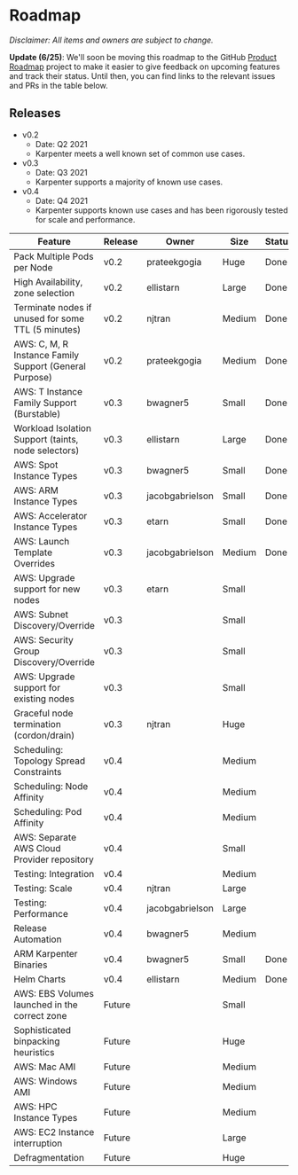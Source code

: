 # Roadmap
*Disclaimer: All items and owners are subject to change.*

**Update (6/25)**: We'll soon be moving this roadmap to the GitHub [Product Roadmap](https://github.com/awslabs/karpenter/projects/3) project to make it easier to give feedback on upcoming features and track their status. Until then, you can find links to the relevant issues and PRs in the table below.

## Releases

* v0.2
    - Date: Q2 2021
    - Karpenter meets a well known set of common use cases.
* v0.3
    - Date: Q3 2021
    - Karpenter supports a majority of known use cases.
* v0.4
    - Date: Q4 2021
    - Karpenter supports known use cases and has been rigorously tested for scale and performance.

| Feature                                                | Release | Owner           | Size   | Status | Issue |  PR  |
| ------------------------------------------------------ | ------- | --------------- | ------ | ------ | ----- | ---- |
| Pack Multiple Pods per Node                            | v0.2    | prateekgogia    | Huge   | Done   |       |  |
| High Availability, zone selection                      | v0.2    | ellistarn       | Large  | Done   |       |  |
| Terminate nodes if unused for some TTL (5 minutes)     | v0.2    | njtran          | Medium | Done   |       |  |
| AWS: C, M, R Instance Family Support (General Purpose) | v0.2    | prateekgogia    | Medium | Done   |       |  |
| AWS: T Instance Family Support (Burstable)             | v0.3    | bwagner5        | Small  | Done   |       |  |
| Workload Isolation Support (taints, node selectors)    | v0.3    | ellistarn       | Large  | Done   | #232  | #244 |
| AWS: Spot Instance Types                               | v0.3    | bwagner5        | Small  | Done   | #305  | #328 |
| AWS: ARM Instance Types                                | v0.3    | jacobgabrielson | Small  | Done   | #260  | #265 |
| AWS: Accelerator Instance Types                        | v0.3    | etarn           | Small  | Done   | #367  | #363 |
| AWS: Launch Template Overrides                         | v0.3    | jacobgabrielson | Medium | Done   | #273  | #355 |
| AWS: Upgrade support for new nodes                     | v0.3    | etarn           | Small  |        | #448  |  |
| AWS: Subnet Discovery/Override                         | v0.3    |                 | Small  |        | #421  | #454 |
| AWS: Security Group Discovery/Override                 | v0.3    |                 | Small  |        | #450  | #474 |
| AWS: Upgrade support for existing nodes                | v0.3    |                 | Small  |        | #451  |  |
| Graceful node termination (cordon/drain)               | v0.3    | njtran          | Huge   |        | #452  | #479 |
| Scheduling: Topology Spread Constraints                | v0.4    |                 | Medium |        |   |  |
| Scheduling: Node Affinity                              | v0.4    |                 | Medium |        |   |  |
| Scheduling: Pod Affinity                               | v0.4    |                 | Medium |        |   |  |
| AWS: Separate AWS Cloud Provider repository            | v0.4    |                 | Small  |        |   |  |
| Testing: Integration                                   | v0.4    |                 | Medium |        |   |  |
| Testing: Scale                                         | v0.4    | njtran          | Large  |        |   |  |
| Testing: Performance                                   | v0.4    | jacobgabrielson | Large  |        |   |  |
| Release Automation                                     | v0.4    | bwagner5        | Medium |        |   |  |
| ARM Karpenter Binaries                                 | v0.4    | bwagner5        | Small  | Done   |   |  |
| Helm Charts                                            | v0.4    | ellistarn       | Medium | Done   |   |  |
| AWS: EBS Volumes launched in the correct zone          | Future  |                 | Small  |        |   |  |
| Sophisticated binpacking heuristics                    | Future  |                 | Huge   |        |   |  |
| AWS: Mac AMI                                           | Future  |                 | Medium |        |   |  |
| AWS: Windows AMI                                       | Future  |                 | Medium |        |   |  |
| AWS: HPC Instance Types                                | Future  |                 | Medium |        |   |  |
| AWS: EC2 Instance interruption                         | Future  |                 | Large  |        |   |  |
| Defragmentation                                        | Future  |                 | Huge   |        |   |  |
